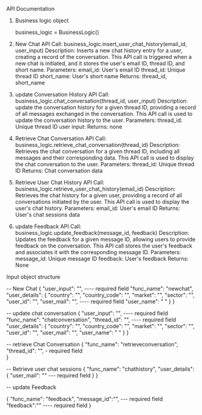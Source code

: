 API Documentation

1. Business logic object

    business_logic = BusinessLogic()

2. New Chat
API Call: business_logic.insert_user_chat_history(email_id, user_input)
Description: Inserts a new chat history entry for a user, creating a record of the conversation. This API call is triggered when a new chat is initiated, and it stores the user's email ID, thread ID, and short name.
Parameters:
email_id: User's email ID
thread_id: Unique thread ID
short_name: User's short name
Returns: thread_id, short_name

3. update Conversation History
API Call: business_logic.chat_conversation(thread_id, user_input)
Description: update the conversation history for a given thread ID, providing a record of all messages exchanged in the conversation. This API call is used to update the conversation history to the user.
Parameters:
thread_id: Unique thread ID
user input: 
Returns: none

4. Retrieve Chat Conversation
API Call: business_logic.retrieve_chat_conversation(thread_id)
Description: Retrieves the chat conversation for a given thread ID, including all messages and their corresponding data. This API call is used to display the chat conversation to the user.
Parameters:
thread_id: Unique thread ID
Returns: Chat conversation data

5. Retrieve User Chat History
API Call: business_logic.retrieve_user_chat_history(email_id)
Description: Retrieves the chat history for a given user, providing a record of all conversations initiated by the user. This API call is used to display the user's chat history.
Parameters:
email_id: User's email ID
Returns: User's chat sessions data

6. update Feedback
API Call: business_logic.update_feedback(message_id, feedback)
Description: Updates the feedback for a given message ID, allowing users to provide feedback on the conversation. This API call stores the user's feedback and associates it with the corresponding message ID.
Parameters:
message_id: Unique message ID
feedback: User's feedback
Returns: None


Input object structure

-- New Chat
{
    "user_input": "",  ---- required field
    "func_name": "newchat",
    "user_details": {
        "country": "",
        "country_code": "",
        "market": "",
        "sector": "",
        "user_id": "",
        "user_mail": "",  ---- required field
        "user_name": " "
    }
}

-- update chat conversation
{
    "user_input": "", ---- required field
    "func_name": "chatconversation",
    "thread_id": "", ---- required field
    "user_details": {
        "country": "",
        "country_code": "",
        "market": "",
        "sector": "",
        "user_id": "",
        "user_mail": "",
        "user_name": " "
    }
}

-- retrieve Chat Conversation
{
    "func_name": "retrieveconversation",
    "thread_id": "", - required field  
}

-- Retrieve user chat sessions
{
    "func_name": "chathistory",
    "user_details": {
        "user_mail": ""  --- required field
    }
}

-- update Feedback

{
    "func_name": "feedback",
    "message_id":"",  --- required field
    "feedback":""  ---- required field
}


